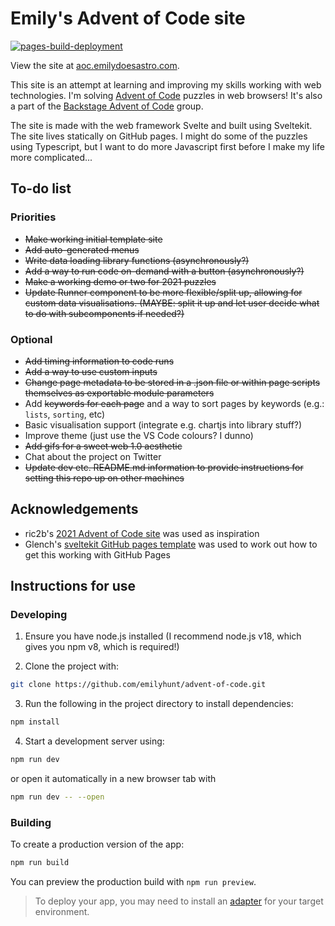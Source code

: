 # Emily's Advent of Code site

[![pages-build-deployment](https://github.com/emilyhunt/aoc.emilydoesastro.com/actions/workflows/pages/pages-build-deployment/badge.svg)](https://github.com/emilyhunt/aoc.emilydoesastro.com/actions/workflows/pages/pages-build-deployment)

View the site at [aoc.emilydoesastro.com](https://aoc.emilydoesastro.com/).

This site is an attempt at learning and improving my skills working with web technologies. I'm solving [Advent of Code](https://adventofcode.com/) puzzles in web browsers! It's also a part of the [Backstage Advent of Code](https://github.com/emilyhunt/backstage-advent-of-code) group.

The site is made with the web framework Svelte and built using Sveltekit. The site lives statically on GitHub pages. I might do some of the puzzles using Typescript, but I want to do more Javascript first before I make my life more complicated...

## To-do list

### Priorities
* ~~Make working initial template site~~
* ~~Add auto-generated menus~~
* ~~Write data loading library functions (asynchronously?)~~
* ~~Add a way to run code on-demand with a button (asynchronously?)~~
* ~~Make a working demo or two for 2021 puzzles~~
* ~~Update Runner component to be more flexible/split up, allowing for custom data visualisations. (MAYBE: split it up and let user decide what to do with subcomponents if needed?)~~

### Optional
* ~~Add timing information to code runs~~
* ~~Add a way to use custom inputs~~
* ~~Change page metadata to be stored in a .json file or within page scripts themselves as exportable module parameters~~
* Add ~~keywords for each page~~ and a way to sort pages by keywords (e.g.: `lists`, `sorting`, etc)
* Basic visualisation support (integrate e.g. chartjs into library stuff?)
* Improve theme (just use the VS Code colours? I dunno)
* ~~Add gifs for a sweet web 1.0 aesthetic~~
* Chat about the project on Twitter
* ~~Update dev etc. README.md information to provide instructions for setting this repo up on other machines~~

## Acknowledgements
* ric2b's [2021 Advent of Code site](https://github.com/ric2b/advent-of-code/tree/master/2021) was used as inspiration
* Glench's [sveltekit GitHub pages template](https://github.com/Glench/sveltekit-github-pages-template) was used to work out how to get this working with GitHub Pages




## Instructions for use

### Developing

1. Ensure you have node.js installed (I recommend node.js v18, which gives you npm v8, which is required!)

2. Clone the project with:

```bash
git clone https://github.com/emilyhunt/advent-of-code.git
```

3. Run the following in the project directory to install dependencies:

```bash
npm install
```

4. Start a development server using:

```bash
npm run dev
```
or open it automatically in a new browser tab with
```bash
npm run dev -- --open
```

### Building

To create a production version of the app:

```bash
npm run build
```

You can preview the production build with `npm run preview`.

> To deploy your app, you may need to install an [adapter](https://kit.svelte.dev/docs/adapters) for your target environment.
